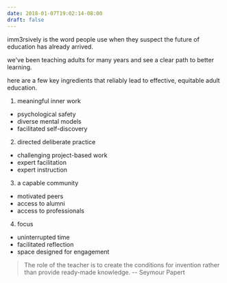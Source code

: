 ```yaml
---
date: 2018-01-07T19:02:14-08:00
draft: false
---
```


imm3rsively is the word people use when they suspect the future of education has already arrived.  

we've been teaching adults for many years and see a clear path to better learning.

here are a few key ingredients that reliably lead to effective, equitable adult education.

1) meaningful inner work

  - psychological safety
  - diverse mental models
  - facilitated self-discovery

2) directed deliberate practice

  - challenging project-based work
  - expert facilitation
  - expert instruction

3) a capable community

  - motivated peers
  - access to alumni
  - access to professionals

4) focus

  - uninterrupted time
  - facilitated reflection
  - space designed for engagement

> The role of the teacher is to create the conditions for invention rather than provide ready-made knowledge. -- Seymour Papert
